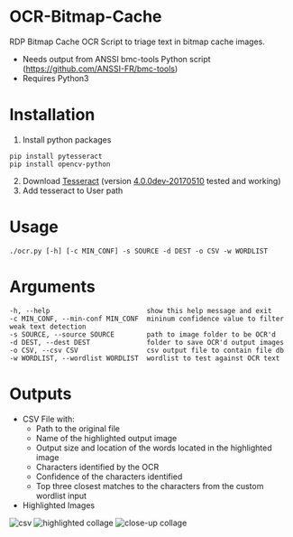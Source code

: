 # OCR-Bitmap-Cache
RDP Bitmap Cache OCR Script to triage text in bitmap cache images.

* Needs output from ANSSI bmc-tools Python script (https://github.com/ANSSI-FR/bmc-tools)
* Requires Python3

# Installation
1. Install python packages
```
pip install pytesseract
pip install opencv-python
```
2. Download [Tesseract](https://digi.bib.uni-mannheim.de/tesseract/) (version [4.0.0dev-20170510](https://digi.bib.uni-mannheim.de/tesseract/tesseract-ocr-setup-4.0.0dev-20170510.exe) tested and working)
3. Add tesseract to User path

# Usage
```
./ocr.py [-h] [-c MIN_CONF] -s SOURCE -d DEST -o CSV -w WORDLIST
```

# Arguments
```
-h, --help                        show this help message and exit
-c MIN_CONF, --min-conf MIN_CONF  mininum confidence value to filter weak text detection
-s SOURCE, --source SOURCE        path to image folder to be OCR'd
-d DEST, --dest DEST              folder to save OCR'd output images
-o CSV, --csv CSV                 csv output file to contain file db
-w WORDLIST, --wordlist WORDLIST  wordlist to test against OCR text
```

# Outputs
* CSV File with:
  * Path to the original file
  * Name of the highlighted output image
  * Output size and location of the words located in the highlighted image
  * Characters identified by the OCR
  * Confidence of the characters identified
  * Top three closest matches to the characters from the custom wordlist input
* Highlighted Images

![csv](https://user-images.githubusercontent.com/87434084/125654480-5dea216e-090b-41cf-9d34-0e5958cf6cbe.png)
![highlighted collage](https://user-images.githubusercontent.com/87434084/125654494-30210475-af4a-4133-8b0d-2bf16dce2dde.jpg)
![close-up collage](https://user-images.githubusercontent.com/87434084/125654506-44484372-40cc-4023-942a-c1b77055b2a4.jpg)
